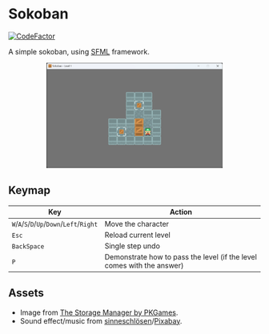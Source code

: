 # Sokoban

[![CodeFactor](https://www.codefactor.io/repository/github/shenmian/sokoban/badge)](https://www.codefactor.io/repository/github/shenmian/sokoban)

A simple sokoban, using [SFML] framework.  

<p align="center"><img src="docs/screenshot.png" width=70%></p>

## Keymap

| Key                                        | Action                                                                 |
| ------------------------------------------ | ---------------------------------------------------------------------- |
| `W`/`A`/`S`/`D`/`Up`/`Down`/`Left`/`Right` | Move the character                                                     |
| `Esc`                                      | Reload current level                                                   |
| `BackSpace`                                | Single step undo                                                       |
| `P`                                        | Demonstrate how to pass the level (if the level comes with the answer) |

## Assets

- Image from [The Storage Manager by PKGames].
- Sound effect/music from [sinneschlösen]/[Pixabay].

[SFML]: https://github.com/SFML/SFML
[The Storage Manager by PKGames]: https://pkgames.itch.io/thestoragemanager
[sinneschlösen]: https://pixabay.com/users/sinneschlösen-1888724/?utm_source=link-attribution&amp;utm_medium=referral&amp;utm_campaign=music&amp;utm_content=117362
[Pixabay]: https://pixabay.com/sound-effects/?utm_source=link-attribution&amp;utm_medium=referral&amp;utm_campaign=music&amp;utm_content=6297
